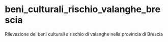 # beni_culturali_rischio_valanghe_brescia
Rilevazione dei beni culturali a rischio di valanghe nella provincia di Brescia
